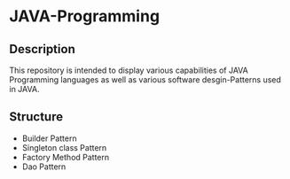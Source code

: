 # JAVA-Programming

## Description

This repository is intended to display various capabilities of JAVA Programming languages as well as various software desgin-Patterns used in JAVA.

## Structure

- Builder Pattern
- Singleton class Pattern
- Factory Method Pattern
- Dao Pattern
